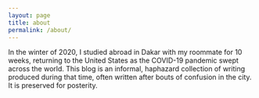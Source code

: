 ```yaml
---
layout: page
title: about
permalink: /about/
---
```


In the winter of 2020, I studied abroad in Dakar with my roommate for 10 weeks, returning to the United States as the COVID-19 pandemic swept across the world. This blog is an informal, haphazard collection of writing produced during that time, often written after bouts of confusion in the city. It is preserved for posterity.